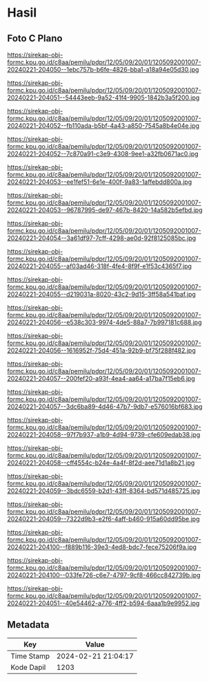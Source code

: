 # Hasil

## Foto C Plano

https://sirekap-obj-formc.kpu.go.id/c8aa/pemilu/pdpr/12/05/09/20/01/1205092001007-20240221-204050--1ebc757b-b6fe-4826-bba1-a18a94e05d30.jpg

https://sirekap-obj-formc.kpu.go.id/c8aa/pemilu/pdpr/12/05/09/20/01/1205092001007-20240221-204051--54443eeb-9a52-41f4-9905-1842b3a5f200.jpg

https://sirekap-obj-formc.kpu.go.id/c8aa/pemilu/pdpr/12/05/09/20/01/1205092001007-20240221-204052--fb110ada-b5bf-4a43-a850-7545a8b4e04e.jpg

https://sirekap-obj-formc.kpu.go.id/c8aa/pemilu/pdpr/12/05/09/20/01/1205092001007-20240221-204052--7c870a91-c3e9-4308-9ee1-a32fb0671ac0.jpg

https://sirekap-obj-formc.kpu.go.id/c8aa/pemilu/pdpr/12/05/09/20/01/1205092001007-20240221-204053--ee1fef51-6e1e-400f-9a83-1affebdd800a.jpg

https://sirekap-obj-formc.kpu.go.id/c8aa/pemilu/pdpr/12/05/09/20/01/1205092001007-20240221-204053--96787995-de97-467b-8420-14a582b5efbd.jpg

https://sirekap-obj-formc.kpu.go.id/c8aa/pemilu/pdpr/12/05/09/20/01/1205092001007-20240221-204054--3a61df97-7cff-4298-ae0d-92f8125085bc.jpg

https://sirekap-obj-formc.kpu.go.id/c8aa/pemilu/pdpr/12/05/09/20/01/1205092001007-20240221-204055--af03ad46-318f-4fe4-8f9f-e1f53c4365f7.jpg

https://sirekap-obj-formc.kpu.go.id/c8aa/pemilu/pdpr/12/05/09/20/01/1205092001007-20240221-204055--d219031a-8020-43c2-9d15-3ff58a541baf.jpg

https://sirekap-obj-formc.kpu.go.id/c8aa/pemilu/pdpr/12/05/09/20/01/1205092001007-20240221-204056--e538c303-9974-4de5-88a7-7b997181c688.jpg

https://sirekap-obj-formc.kpu.go.id/c8aa/pemilu/pdpr/12/05/09/20/01/1205092001007-20240221-204056--1616952f-75d4-451a-92b9-bf75f288f482.jpg

https://sirekap-obj-formc.kpu.go.id/c8aa/pemilu/pdpr/12/05/09/20/01/1205092001007-20240221-204057--200fef20-a93f-4ea4-aa64-a17ba7f15eb6.jpg

https://sirekap-obj-formc.kpu.go.id/c8aa/pemilu/pdpr/12/05/09/20/01/1205092001007-20240221-204057--3dc6ba89-4d46-47b7-9db7-e576016bf683.jpg

https://sirekap-obj-formc.kpu.go.id/c8aa/pemilu/pdpr/12/05/09/20/01/1205092001007-20240221-204058--97f7b937-a1b9-4d94-9739-cfe609edab38.jpg

https://sirekap-obj-formc.kpu.go.id/c8aa/pemilu/pdpr/12/05/09/20/01/1205092001007-20240221-204058--cff4554c-b24e-4a4f-8f2d-aee71d1a8b21.jpg

https://sirekap-obj-formc.kpu.go.id/c8aa/pemilu/pdpr/12/05/09/20/01/1205092001007-20240221-204059--3bdc6559-b2d1-43ff-8364-bd571d485725.jpg

https://sirekap-obj-formc.kpu.go.id/c8aa/pemilu/pdpr/12/05/09/20/01/1205092001007-20240221-204059--7322d9b3-e2f6-4aff-b460-915a60dd95be.jpg

https://sirekap-obj-formc.kpu.go.id/c8aa/pemilu/pdpr/12/05/09/20/01/1205092001007-20240221-204100--f889b116-39e3-4ed8-bdc7-fece75206f9a.jpg

https://sirekap-obj-formc.kpu.go.id/c8aa/pemilu/pdpr/12/05/09/20/01/1205092001007-20240221-204100--033fe726-c6e7-4797-9cf8-466cc842739b.jpg

https://sirekap-obj-formc.kpu.go.id/c8aa/pemilu/pdpr/12/05/09/20/01/1205092001007-20240221-204051--40e54462-a776-4ff2-b594-6aaa1b9e9952.jpg


## Metadata

| Key        | Value               |
| ---------- | ------------------- |
| Time Stamp | 2024-02-21 21:04:17 |
| Kode Dapil | 1203                |



